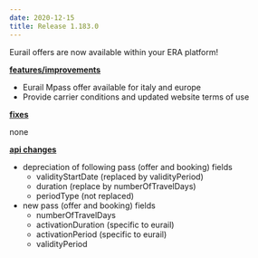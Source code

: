 ```yaml
---
date: 2020-12-15
title: Release 1.183.0
---
```

Eurail offers are now available within your ERA platform!

<!--more-->

**<u>features/improvements</u>**

- Eurail Mpass offer available for italy and europe
- Provide carrier conditions and updated website terms of use 

**<u>fixes</u>**

none

**<u>api changes</u>**

- depreciation of following pass (offer and booking) fields
    - validityStartDate (replaced by validityPeriod)
    - duration (replace by numberOfTravelDays)
    - periodType (not replaced) 
- new pass (offer and booking) fields 
    - numberOfTravelDays
    - activationDuration (specific to eurail)
    - activationPeriod (specific to eurail)
    - validityPeriod 


  
